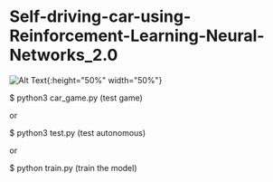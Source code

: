 # Self-driving-car-using-Reinforcement-Learning-Neural-Networks_2.0

![Alt Text](https://github.com/buenohernandez/Self-driving-car-using-Reinforcement-Learning-Neural-Networks_2.0/blob/main/assets/test_example.gif){:height="50%" width="50%"}

$ python3 car_game.py (test game)

or

$ python3 test.py (test autonomous)

or

$ python train.py (train the model)
